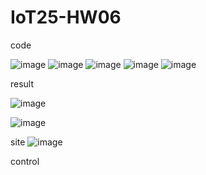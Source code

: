 # IoT25-HW06

code

![image](https://github.com/user-attachments/assets/b8ab90c4-9d19-4ab4-969a-029d8151fa9a)
![image](https://github.com/user-attachments/assets/b9459908-418b-4392-948a-320c91ae8b25)
![image](https://github.com/user-attachments/assets/6f9ec887-4255-4f3c-aa20-025211df6a75)
![image](https://github.com/user-attachments/assets/b868a417-e1e5-4fa6-9618-c445e80494ce)
![image](https://github.com/user-attachments/assets/7e563528-fd41-4cc9-a71e-0084b4433736)


result

![image](https://github.com/user-attachments/assets/1cc7cbba-7565-4e1d-b97d-8dfd31f20c02)

![image](https://github.com/user-attachments/assets/bdd77572-eb4c-414c-8828-429acb67f602)

site
![image](https://github.com/user-attachments/assets/3722563b-0adc-420a-bf99-33b5d3d1762e)

control
